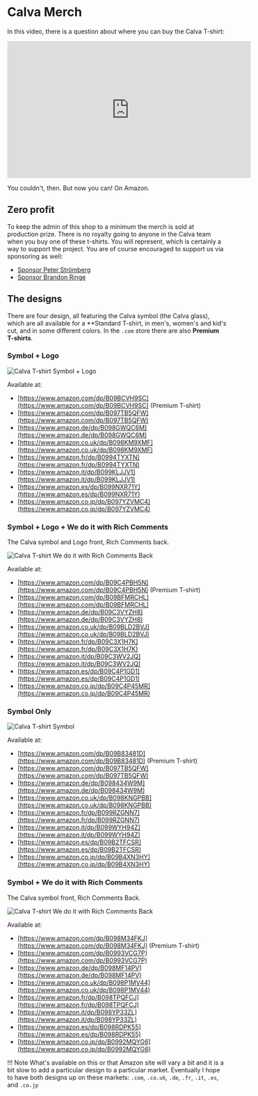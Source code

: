# Calva Merch

In this video, there is a question about where you can buy the Calva T-shirt:

<iframe width="560" height="315" src="https://www.youtube.com/embed/NIk5hVzA_fY" frameborder="0" allow="accelerometer; autoplay; clipboard-write; encrypted-media; gyroscope; picture-in-picture" allowfullscreen></iframe>

You couldn't, then. But now you can! On Amazon.

## Zero profit

To keep the admin of this shop to a minimum the merch is sold at production prize. There is no royalty going to anyone in the Calva team when you buy one of these t-shirts. You will represent, which is certainly a way to support the project. You are of course encouraged to support us via sponsoring as well:

* [Sponsor Peter Strömberg](https://github.com/sponsors/PEZ)
* [Sponsor Brandon Ringe](https://github.com/sponsors/bpringe)

## The designs

There are four design, all featuring the Calva symbol (the Calva glass), which are all available for a **Standard T-shirt, in men's, women's and kid's cut, and in some different colors. In the `.com` store there are also **Premium T-shirts**.

### Symbol + Logo

![Calva T-shirt Symbol + Logo](/images/merch/t-shirt-calva-symbol-and-logo.png)

Available at:

* [https://www.amazon.com/dp/B09BCVH9SC](https://www.amazon.com/dp/B09BCVH9SC) (Premium T-shirt)
* [https://www.amazon.com/dp/B097TB5QFW](https://www.amazon.com/dp/B097TB5QFW)
* [https://www.amazon.de/dp/B098GWQC6M](https://www.amazon.de/dp/B098GWQC6M)
* [https://www.amazon.co.uk/dp/B098KM9XMF](https://www.amazon.co.uk/dp/B098KM9XMF)
* [https://www.amazon.fr/dp/B0994TYXTN](https://www.amazon.fr/dp/B0994TYXTN)
* [https://www.amazon.it/dp/B099KLJJV1](https://www.amazon.it/dp/B099KLJJV1)
* [https://www.amazon.es/dp/B099NXR71Y](https://www.amazon.es/dp/B099NXR71Y)
* [https://www.amazon.co.jp/dp/B097YZVMC4](https://www.amazon.co.jp/dp/B097YZVMC4)


### Symbol + Logo + We do it with Rich Comments

The Calva symbol and Logo front, Rich Comments back.

![Calva T-shirt We do it with Rich Comments Back](/images/merch/calva-t-shirt-symbol+logo+rich-comments.png)

Available at:

* [https://www.amazon.com/dp/B09C4PBH5N](https://www.amazon.com/dp/B09C4PBH5N) (Premium T-shirt)
* [https://www.amazon.com/dp/B09BFMRCHL](https://www.amazon.com/dp/B09BFMRCHL)
* [https://www.amazon.de/dp/B09C3VYZH8](https://www.amazon.de/dp/B09C3VYZH8)
* [https://www.amazon.co.uk/dp/B09BLD2BVJ](https://www.amazon.co.uk/dp/B09BLD2BVJ)
* [https://www.amazon.fr/dp/B09C3X1H7K](https://www.amazon.fr/dp/B09C3X1H7K)
* [https://www.amazon.it/dp/B09C3WV2JQ](https://www.amazon.it/dp/B09C3WV2JQ)
* [https://www.amazon.es/dp/B09C4P1GD1](https://www.amazon.es/dp/B09C4P1GD1)
* [https://www.amazon.co.jp/dp/B09C4P45MR](https://www.amazon.co.jp/dp/B09C4P45MR)


### Symbol Only

![Calva T-shirt Symbol](/images/merch/t-shirt-calva-symbol.png)

Available at:

* [https://www.amazon.com/dp/B09B83481D](https://www.amazon.com/dp/B09B83481D) (Premium T-shirt)
* [https://www.amazon.com/dp/B097TB5QFW](https://www.amazon.com/dp/B097TB5QFW)
* [https://www.amazon.de/dp/B098434W9M](https://www.amazon.de/dp/B098434W9M)
* [https://www.amazon.co.uk/dp/B098KNGPBB](https://www.amazon.co.uk/dp/B098KNGPBB)
* [https://www.amazon.fr/dp/B099RZGNN7](https://www.amazon.fr/dp/B099RZGNN7)
* [https://www.amazon.it/dp/B099WYH94Z](https://www.amazon.it/dp/B099WYH94Z)
* [https://www.amazon.es/dp/B09B2TFCSR](https://www.amazon.es/dp/B09B2TFCSR)
* [https://www.amazon.co.jp/dp/B09B4XN3HY](https://www.amazon.co.jp/dp/B09B4XN3HY)


### Symbol + We do it with Rich Comments

The Calva symbol front, Rich Comments Back.

![Calva T-shirt We do it with Rich Comments Back](/images/merch/calva-t-shirt-symbol+rich-comments.png)

Available at:

* [https://www.amazon.com/dp/B098M34FKJ](https://www.amazon.com/dp/B098M34FKJ) (Premium T-shirt)
* [https://www.amazon.com/dp/B0993VCG7P](https://www.amazon.com/dp/B0993VCG7P)
* [https://www.amazon.de/dp/B098MF14PV](https://www.amazon.de/dp/B098MF14PV)
* [https://www.amazon.co.uk/dp/B098P1MV44](https://www.amazon.co.uk/dp/B098P1MV44)
* [https://www.amazon.fr/dp/B098TPQFCJ](https://www.amazon.fr/dp/B098TPQFCJ)
* [https://www.amazon.it/dp/B098YP33ZL](https://www.amazon.it/dp/B098YP33ZL)
* [https://www.amazon.es/dp/B098RDPK55](https://www.amazon.es/dp/B098RDPK55)
* [https://www.amazon.co.jp/dp/B0992MQYG6](https://www.amazon.co.jp/dp/B0992MQYG6)

!!! Note
    What's available on this or that Amazon site will vary a bit and it is a bit slow to add a particular design to a particular market. Eventually I hope to have both designs up on these markets: `.com`, `.co.uk`, `.de`, `.fr`, `.it`, `.es`, and `.co.jp`